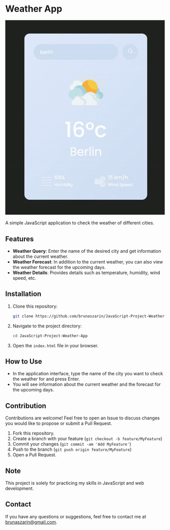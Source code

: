# Weather App

![Weather App Demo](https://github.com/brunaszarin/JavaScript-Project-Weather-App/blob/main/demo.gif.gif)

A simple JavaScript application to check the weather of different cities.

## Features

- **Weather Query**: Enter the name of the desired city and get information about the current weather.
- **Weather Forecast**: In addition to the current weather, you can also view the weather forecast for the upcoming days.
- **Weather Details**: Provides details such as temperature, humidity, wind speed, etc.

## Installation

1. Clone this repository:
   ```bash
   git clone https://github.com/brunaszarin/JavaScript-Project-Weather-App.git
   ```

2. Navigate to the project directory:
   ```bash
   cd JavaScript-Project-Weather-App
   ```

3. Open the `index.html` file in your browser.

## How to Use

- In the application interface, type the name of the city you want to check the weather for and press Enter.
- You will see information about the current weather and the forecast for the upcoming days.

## Contribution

Contributions are welcome! Feel free to open an Issue to discuss changes you would like to propose or submit a Pull Request.

1. Fork this repository.
2. Create a branch with your feature (`git checkout -b feature/MyFeature`)
3. Commit your changes (`git commit -am 'Add MyFeature'`)
4. Push to the branch (`git push origin feature/MyFeature`)
5. Open a Pull Request.

## Note

This project is solely for practicing my skills in JavaScript and web development. 
## Contact

If you have any questions or suggestions, feel free to contact me at [brunaszarin@gmail.com](mailto:brunaszarin@gmail.com).
